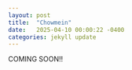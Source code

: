 ```yaml
---
layout: post
title:  "Chowmein"
date:   2025-04-10 00:00:22 -0400
categories: jekyll update
---
```


COMING SOON!!